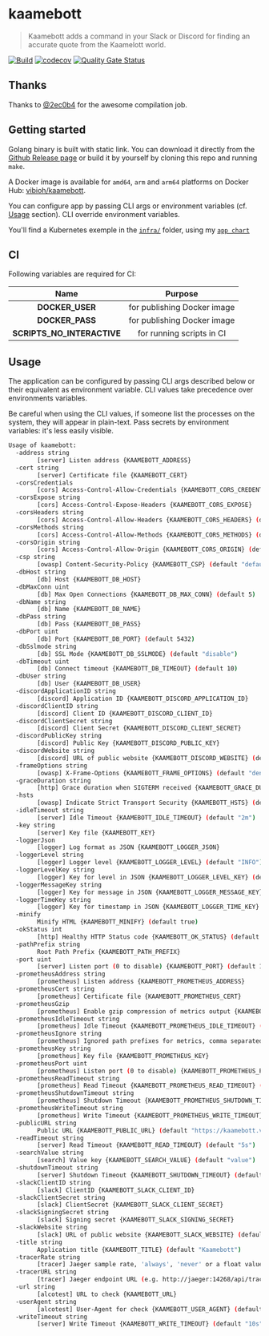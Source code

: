 # kaamebott

> Kaamebott adds a command in your Slack or Discord for finding an accurate quote from the Kaamelott world.

[![Build](https://github.com/ViBiOh/kaamebott/workflows/Build/badge.svg)](https://github.com/ViBiOh/kaamebott/actions)
[![codecov](https://codecov.io/gh/ViBiOh/kaamebott/branch/main/graph/badge.svg)](https://codecov.io/gh/ViBiOh/kaamebott)
[![Quality Gate Status](https://sonarcloud.io/api/project_badges/measure?project=ViBiOh_kaamebott&metric=alert_status)](https://sonarcloud.io/dashboard?id=ViBiOh_kaamebott)

## Thanks

Thanks to [@2ec0b4](https://github.com/2ec0b4/kaamelott-soundboard) for the awesome compilation job.

## Getting started

Golang binary is built with static link. You can download it directly from the [Github Release page](https://github.com/ViBiOh/kaamebott/releases) or build it by yourself by cloning this repo and running `make`.

A Docker image is available for `amd64`, `arm` and `arm64` platforms on Docker Hub: [vibioh/kaamebott](https://hub.docker.com/r/vibioh/kaamebott/tags).

You can configure app by passing CLI args or environment variables (cf. [Usage](#usage) section). CLI override environment variables.

You'll find a Kubernetes exemple in the [`infra/`](infra/) folder, using my [`app chart`](https://github.com/ViBiOh/charts/tree/main/app)

## CI

Following variables are required for CI:

|            Name            |           Purpose           |
| :------------------------: | :-------------------------: |
|      **DOCKER_USER**       | for publishing Docker image |
|      **DOCKER_PASS**       | for publishing Docker image |
| **SCRIPTS_NO_INTERACTIVE** |  for running scripts in CI  |

## Usage

The application can be configured by passing CLI args described below or their equivalent as environment variable. CLI values take precedence over environments variables.

Be careful when using the CLI values, if someone list the processes on the system, they will appear in plain-text. Pass secrets by environment variables: it's less easily visible.

```bash
Usage of kaamebott:
  -address string
        [server] Listen address {KAAMEBOTT_ADDRESS}
  -cert string
        [server] Certificate file {KAAMEBOTT_CERT}
  -corsCredentials
        [cors] Access-Control-Allow-Credentials {KAAMEBOTT_CORS_CREDENTIALS}
  -corsExpose string
        [cors] Access-Control-Expose-Headers {KAAMEBOTT_CORS_EXPOSE}
  -corsHeaders string
        [cors] Access-Control-Allow-Headers {KAAMEBOTT_CORS_HEADERS} (default "Content-Type")
  -corsMethods string
        [cors] Access-Control-Allow-Methods {KAAMEBOTT_CORS_METHODS} (default "GET")
  -corsOrigin string
        [cors] Access-Control-Allow-Origin {KAAMEBOTT_CORS_ORIGIN} (default "*")
  -csp string
        [owasp] Content-Security-Policy {KAAMEBOTT_CSP} (default "default-src 'self'; base-uri 'self'; script-src 'self' 'httputils-nonce'; style-src 'self' 'httputils-nonce'; img-src 'self' platform.slack-edge.com")
  -dbHost string
        [db] Host {KAAMEBOTT_DB_HOST}
  -dbMaxConn uint
        [db] Max Open Connections {KAAMEBOTT_DB_MAX_CONN} (default 5)
  -dbName string
        [db] Name {KAAMEBOTT_DB_NAME}
  -dbPass string
        [db] Pass {KAAMEBOTT_DB_PASS}
  -dbPort uint
        [db] Port {KAAMEBOTT_DB_PORT} (default 5432)
  -dbSslmode string
        [db] SSL Mode {KAAMEBOTT_DB_SSLMODE} (default "disable")
  -dbTimeout uint
        [db] Connect timeout {KAAMEBOTT_DB_TIMEOUT} (default 10)
  -dbUser string
        [db] User {KAAMEBOTT_DB_USER}
  -discordApplicationID string
        [discord] Application ID {KAAMEBOTT_DISCORD_APPLICATION_ID}
  -discordClientID string
        [discord] Client ID {KAAMEBOTT_DISCORD_CLIENT_ID}
  -discordClientSecret string
        [discord] Client Secret {KAAMEBOTT_DISCORD_CLIENT_SECRET}
  -discordPublicKey string
        [discord] Public Key {KAAMEBOTT_DISCORD_PUBLIC_KEY}
  -discordWebsite string
        [discord] URL of public website {KAAMEBOTT_DISCORD_WEBSITE} (default "https://kaamebott.vibioh.fr")
  -frameOptions string
        [owasp] X-Frame-Options {KAAMEBOTT_FRAME_OPTIONS} (default "deny")
  -graceDuration string
        [http] Grace duration when SIGTERM received {KAAMEBOTT_GRACE_DURATION} (default "30s")
  -hsts
        [owasp] Indicate Strict Transport Security {KAAMEBOTT_HSTS} (default true)
  -idleTimeout string
        [server] Idle Timeout {KAAMEBOTT_IDLE_TIMEOUT} (default "2m")
  -key string
        [server] Key file {KAAMEBOTT_KEY}
  -loggerJson
        [logger] Log format as JSON {KAAMEBOTT_LOGGER_JSON}
  -loggerLevel string
        [logger] Logger level {KAAMEBOTT_LOGGER_LEVEL} (default "INFO")
  -loggerLevelKey string
        [logger] Key for level in JSON {KAAMEBOTT_LOGGER_LEVEL_KEY} (default "level")
  -loggerMessageKey string
        [logger] Key for message in JSON {KAAMEBOTT_LOGGER_MESSAGE_KEY} (default "message")
  -loggerTimeKey string
        [logger] Key for timestamp in JSON {KAAMEBOTT_LOGGER_TIME_KEY} (default "time")
  -minify
        Minify HTML {KAAMEBOTT_MINIFY} (default true)
  -okStatus int
        [http] Healthy HTTP Status code {KAAMEBOTT_OK_STATUS} (default 204)
  -pathPrefix string
        Root Path Prefix {KAAMEBOTT_PATH_PREFIX}
  -port uint
        [server] Listen port (0 to disable) {KAAMEBOTT_PORT} (default 1080)
  -prometheusAddress string
        [prometheus] Listen address {KAAMEBOTT_PROMETHEUS_ADDRESS}
  -prometheusCert string
        [prometheus] Certificate file {KAAMEBOTT_PROMETHEUS_CERT}
  -prometheusGzip
        [prometheus] Enable gzip compression of metrics output {KAAMEBOTT_PROMETHEUS_GZIP}
  -prometheusIdleTimeout string
        [prometheus] Idle Timeout {KAAMEBOTT_PROMETHEUS_IDLE_TIMEOUT} (default "10s")
  -prometheusIgnore string
        [prometheus] Ignored path prefixes for metrics, comma separated {KAAMEBOTT_PROMETHEUS_IGNORE}
  -prometheusKey string
        [prometheus] Key file {KAAMEBOTT_PROMETHEUS_KEY}
  -prometheusPort uint
        [prometheus] Listen port (0 to disable) {KAAMEBOTT_PROMETHEUS_PORT} (default 9090)
  -prometheusReadTimeout string
        [prometheus] Read Timeout {KAAMEBOTT_PROMETHEUS_READ_TIMEOUT} (default "5s")
  -prometheusShutdownTimeout string
        [prometheus] Shutdown Timeout {KAAMEBOTT_PROMETHEUS_SHUTDOWN_TIMEOUT} (default "5s")
  -prometheusWriteTimeout string
        [prometheus] Write Timeout {KAAMEBOTT_PROMETHEUS_WRITE_TIMEOUT} (default "10s")
  -publicURL string
        Public URL {KAAMEBOTT_PUBLIC_URL} (default "https://kaamebott.vibioh.fr")
  -readTimeout string
        [server] Read Timeout {KAAMEBOTT_READ_TIMEOUT} (default "5s")
  -searchValue string
        [search] Value key {KAAMEBOTT_SEARCH_VALUE} (default "value")
  -shutdownTimeout string
        [server] Shutdown Timeout {KAAMEBOTT_SHUTDOWN_TIMEOUT} (default "10s")
  -slackClientID string
        [slack] ClientID {KAAMEBOTT_SLACK_CLIENT_ID}
  -slackClientSecret string
        [slack] ClientSecret {KAAMEBOTT_SLACK_CLIENT_SECRET}
  -slackSigningSecret string
        [slack] Signing secret {KAAMEBOTT_SLACK_SIGNING_SECRET}
  -slackWebsite string
        [slack] URL of public website {KAAMEBOTT_SLACK_WEBSITE} (default "https://kaamebott.vibioh.fr")
  -title string
        Application title {KAAMEBOTT_TITLE} (default "Kaamebott")
  -tracerRate string
        [tracer] Jaeger sample rate, 'always', 'never' or a float value {KAAMEBOTT_TRACER_RATE} (default "always")
  -tracerURL string
        [tracer] Jaeger endpoint URL (e.g. http://jaeger:14268/api/traces) {KAAMEBOTT_TRACER_URL}
  -url string
        [alcotest] URL to check {KAAMEBOTT_URL}
  -userAgent string
        [alcotest] User-Agent for check {KAAMEBOTT_USER_AGENT} (default "Alcotest")
  -writeTimeout string
        [server] Write Timeout {KAAMEBOTT_WRITE_TIMEOUT} (default "10s")
```
